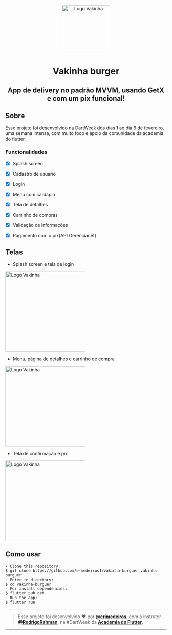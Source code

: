 <p align="center">
      <img src="https://user-images.githubusercontent.com/73318684/152661699-68daa951-7295-4806-bff9-0fe5caa0853b.png" width="150" alt="Logo Vakinha"/>
</p>
<h1 align="center"> Vakinha burger </h1>  

<h2 align="center"> App de delivery no padrão MVVM, usando GetX e com um pix funcional! </h2>  
<h2> Sobre </h2>
<p >
  Esse projeto foi desenvolvido na DartWeek dos dias 1 ao dia 6 de fevereiro, uma semana intensa, com muito foco e apoio da comunidade da academia do flutter.
</p>  

### Funcionalidades

- [x] Splash screen
- [x] Cadastro de usuário
- [x] Login
- [x] Menu com cardápio
- [x] Tela de detalhes
- [x] Carrinho de compras
- [x] Validação de informações
- [x] Pagamento com o pix(API Gerencianet)  


<h2> Telas </h2>  

- Splash screen e tela de login  


<p>
      <img src="https://user-images.githubusercontent.com/73318684/152662300-35678ba2-42c8-444e-88ee-d1079a461790.gif" width="250" alt="Logo Vakinha"/>
</p>  

- Menu, página de detalhes e carrinho de compra 

<p>
      <img src="https://user-images.githubusercontent.com/73318684/152663819-8c3a81e4-b346-4bda-888a-8a0ef2f4a8e1.gif" width="250" alt="Logo Vakinha"/>
</p>

- Tela de confirmação e pix

<p>
      <img src="https://user-images.githubusercontent.com/73318684/152663968-145cbc9c-2d95-44fd-86ba-a4404ff3f5cc.gif" width="250" alt="Logo Vakinha"/>
</p>  

<h2> Como usar </h2>

   ```
   - Clone this repository:
   $ git clone https://github.com/e-medeiros1/vakinha-burguer vakinha-burguer
   - Enter in directory:
   $ cd vakinha-burguer
   - For install dependencies:
   $ flutter pub get
   - Run the app: 
   $ flutter run
   ```

   ---  
   
   >Esse projeto foi desenvolvido ❤️ por **[@erimedeiros](https://www.linkedin.com/in/erimedeiros/)**, com o instrutor **[@RodrigoRahman](https://www.linkedin.com/in/rodrigo-rahman/)**, na #DartWeek da **[Academia do Flutter](http://academiadoflutter.com.br)**.<br> 

   ---
  
